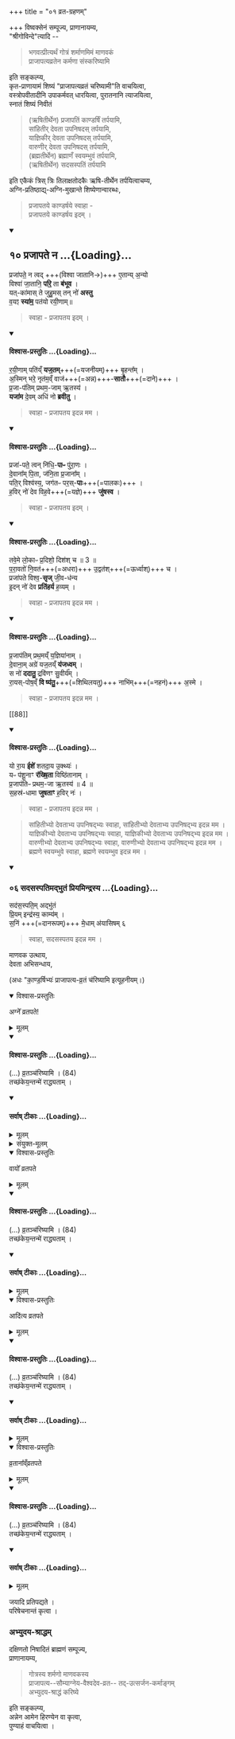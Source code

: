 +++
title = "०१ व्रत-ग्रहणम्"

+++
विष्वक्सेनं सम्पूज्य, प्राणानायम्य,  
"श्रीगोविन्दे"त्यादि -- 

> भगवत्प्रीत्यर्थं गोत्रं शर्माणमिमं माणवकं  
> प्राजापत्यव्रतेन कर्मणा संस्करिष्यामि 

इति सङ्कल्प्य,  
कृत-प्राणायामं शिष्यं "प्राजापत्यव्रतं चरिष्यामी"ति वाचयित्वा,  
वस्त्रोपवीतादीनि उपाकर्मवत् धारयित्वा, 
पुरातनानि त्याजयित्वा,  
स्नातं शिष्यं निवीतं 

> (ऋषितीर्थेन) प्रजापतिं काण्डर्षिं तर्पयामि,  
> सांहितीर् देवता उपनिषदस् तर्पयामि,  
> याज्ञिकीर् देवता उपनिषदस् तर्पयामि,  
> वारुणीर् देवता उपनिषदस् तर्पयामि,  
> (ब्रह्मतीर्थेन) ब्रह्माणँ स्वयम्भुवं तर्पयामि,  
> (ऋषितीर्थेन) सदसस्पतिं तर्पयामि 

इति एकैकं त्रिस् त्रिः तिलाक्षतोदकैः ऋषि-तीर्थेन तर्पयित्वाचम्य,  
अग्नि-प्रतिष्ठाद्य्-अग्नि-मुखान्ते शिष्येणान्वारब्धः, 

> प्रजापतये काण्डर्षये स्वाहा -  
> प्रजापतये काण्डर्षय इदम् । 

<div class="js_include" includetitle="false" newlevelforh1="2" unfilled url="/vedAH_Rk/shAkalam/saMhitA/vishvAsa-prastutiH/10/121/10_prajApate_na.md">
<details open><summary><h2>१० प्रजापते न ...{Loading}...</h2></summary>


प्रजा॑पते॒ न त्वद् +++(विश्वा जातानि→)+++ ए॒तान्य् अ॒न्यो  
विश्वा॑ जा॒तानि॒ **परि॒** ता **ब॑भूव** ।  
यत्-का॑मास् ते जुहु॒मस् तन् नो॑ **अस्तु**  
व॒यꣵ **स्या॑म॒** पत॑यो रयी॒णाम्॥
</details>
</div>

> स्वाहा - प्रजापतय इदम् । 

<div class="js_include" newlevelforh1="4" none="" unfilled url="/vedAH_yajuH/taittirIyam/brAhmaNam/Rk/vishvAsa-prastutiH/2/8_kAmya-pashavaH/1_vAyavyAdi-pashu-sUktAni/02_prajApatiH/02_rayINAm_patiy.N.md">
<details open><summary><h4>विश्वास-प्रस्तुतिः ...{Loading}...</h4></summary>

र॒यी॒णाम् पति॑य्ँ **यज॒तम्**+++(=यजनीयम्)+++ बृ॒हन्त᳚म् ।  
अ॒स्मिन् भरे॒ नृत॑म॒व्ँ वाज॑+++(=अन्न)+++-**सातौ**+++(=दाने)+++ ।  
प्र॒जा-प॑तिम् प्रथम॒-जाम् ऋ॒तस्य॑ ।   
**यजा॑म** दे॒वम् अधि॑ नो **ब्रवीतु** ।
</details>
</div>

> स्वाहा - प्रजापतय इदन्न मम ।

<div class="js_include" newlevelforh1="4" none="" unfilled url="/vedAH_yajuH/taittirIyam/brAhmaNam/Rk/vishvAsa-prastutiH/2/8_kAmya-pashavaH/1_vAyavyAdi-pashu-sUktAni/02_prajApatiH/03_prajApate_tvan.md">
<details open><summary><h4>विश्वास-प्रस्तुतिः ...{Loading}...</h4></summary>

प्रजा॑-पते॒ त्वन् नि॑धि॒-**पाᳶ** पु॑रा॒णः ।  
दे॒वाना᳚म् पि॒ता, ज॑नि॒ता प्र॒जाना᳚म् ।  
पति॒र् विश्व॑स्य॒, जग॑तᳶ पर॒स्-**पाः**+++(=पालकः)+++ ।   
ह॒विर् नो॑ देव विह॒वे+++(=यज्ञे)+++ **जु॑षस्व** ।
</details>
</div>

> स्वाहा - प्रजापतय इदम् ।

<div class="js_include" newlevelforh1="4" none="" unfilled url="/vedAH_yajuH/taittirIyam/brAhmaNam/Rk/vishvAsa-prastutiH/2/8_kAmya-pashavaH/1_vAyavyAdi-pashu-sUktAni/02_prajApatiH/04_taveme_lokApH.md">
<details open><summary><h4>विश्वास-प्रस्तुतिः ...{Loading}...</h4></summary>

तवे॒मे लो॒काᳶ प्र॒दिशो॒ दिश॑श् च ॥ 3 ॥  
प॒रा॒वतो॑ नि॒वत॑+++(=अधरा)+++ उ॒द्वत॑श्+++(=ऊर्ध्वाश्)+++ च ।  
प्रजा॑पते विश्व॒-**सृज्** जी॒व-ध॑न्य  
इ॒दन् नो॑ देव **प्रति॑हर्य** ह॒व्यम् ।
</details>
</div>

> स्वाहा - प्रजापतय इदन्न मम ।

<div class="js_include" newlevelforh1="4" none="" unfilled url="/vedAH_yajuH/taittirIyam/brAhmaNam/Rk/vishvAsa-prastutiH/2/8_kAmya-pashavaH/1_vAyavyAdi-pashu-sUktAni/02_prajApatiH/05_prajApatim_prathamay.N.md">
<details open><summary><h4>विश्वास-प्रस्तुतिः ...{Loading}...</h4></summary>

प्र॒जाप॑तिम् प्रथ॒मय्ँ य॒ज्ञिया॑नाम् ।  
दे॒वाना॒म् अग्रे॑ यज॒तय्ँ **य॑जध्वम्** ।  
स नो॑ **ददातु॒** द्रवि॑णꣳ सु॒वीर्य᳚म् ।  
रा॒यस्-पोष॒व्ँ **वि ष्य॑तु॒**+++(=शिथिलयतु)+++ नाभि॑म्+++(=नहनं)+++ अ॒स्मे ।
</details>
</div>

> स्वाहा - प्रजापतय इदन्न मम ।

[[88]]

<div class="js_include" newlevelforh1="4" none="" unfilled url="/vedAH_yajuH/taittirIyam/brAhmaNam/Rk/vishvAsa-prastutiH/2/8_kAmya-pashavaH/1_vAyavyAdi-pashu-sUktAni/02_prajApatiH/06_yo_rAya.md">
<details open><summary><h4>विश्वास-प्रस्तुतिः ...{Loading}...</h4></summary>

यो रा॒य **ईशे॑** शतदा॒य उ॒क्थ्यः॑ ।   
यᳶ प॑शू॒नाꣳ **र॑ख्षि॒ता** विष्ठि॑तानाम् ।  
प्र॒जाप॑तिᳶ प्रथम॒-जा ऋ॒तस्य॑ ॥ 4 ॥  
स॒हस्र॑-धामा **जुषताꣳ** ह॒विर् नः॑ ।
</details>
</div>

> स्वाहा - प्रजापतय इदन्न मम ।

> सांहितीभ्यो देवताभ्य उपनिषद्भ्यः स्वाहा, सांहितीभ्यो देवताभ्य उपनिषद्भ्य इदन्न मम ।  
> याज्ञिकीभ्यो देवताभ्य उपनिषद्भ्यः स्वाहा, याज्ञिकीभ्यो देवताभ्य उपनिषद्भ्य इदन्न मम ।  
> वारुणीभ्यो देवताभ्य उपनिषद्भ्यः स्वाहा, वारुणीभ्यो देवताभ्य उपनिषद्भ्य इदन्न मम ।  
> ब्रह्मणे स्वयम्भुवे स्वाहा, ब्रह्मणे स्वयम्भुव इदन्न मम । 

<div class="js_include" includetitle="true" newlevelforh1="3" unfilled url="/vedAH_Rk/shAkalam/saMhitA/vishvAsa-prastutiH/01/018/06_sadasaspatimadbhutaM_priyamindrasya.md">
<details open><summary><h3>०६ सदसस्पतिमद्भुतं प्रियमिन्द्रस्य ...{Loading}...</h3></summary>


सद॑स॒स्पति॒म् अद्भु॑तं  
प्रि॒यम् इन्द्र॑स्य॒ काम्य॑म् ।  
स॒निं +++(=दानरूपम्)+++ मे॒धाम् अ॑यासिषम् ६

</details>
</div>  

> स्वाहा, सदसस्पतय इदन्न मम । 

माणवक उत्थाय,  
देवता अभिसन्धाय,  

(अधः "का॒ण्ड॒र्षिभ्यः॑ प्राजापत्य-व्र॒तं च॑रिष्यामि इत्यूहनीयम्।)

<div class="js_include" url="/vedAH_yajuH/taittirIyam/AraNyakam/sarva-prastutiH/07_pravargyAdi/84_agne_vratapate"  newLevelForH1="5" includeTitle="false"> 

<details open><summary>विश्वास-प्रस्तुतिः</summary>

अग्ने᳚ व्रतपते!
</details>

<details><summary>मूलम्</summary>

अग्ने᳚ व्रतपते!
</details>



<div class="js_include" newlevelforh1="4" none="" unfilled url="/vedAH_yajuH/taittirIyam/AraNyakam/yajuH/vishvAsa-prastutiH/07_pravargyAdi/84_agne_vratapate/02_vratanchariShyAmi_tachChakeyantanme.md">
<details open><summary><h4>विश्वास-प्रस्तुतिः ...{Loading}...</h4></summary>

(…) व्र॒तञ्च॑रिष्यामि । (84)  
तच्छ॑केय॒न्तन्मे॑ राद्ध्यताम् ।
</details>
</div>
<div class="js_include" newlevelforh1="4" none="" title="सर्वाष् टीकाः" unfilled url="/vedAH_yajuH/taittirIyam/AraNyakam/yajuH/sarvASh_TIkAH/07_pravargyAdi/84_agne_vratapate/02_vratanchariShyAmi_tachChakeyantanme.md">
<details open><summary><h4>सर्वाष् टीकाः ...{Loading}...</h4></summary>
<details><summary>मूलम्</summary>

(…) व्र॒तञ्च॑रिष्यामि । (84)  
तच्छ॑केय॒न्तन्मे॑ राद्ध्यताम् ।
</details>
</details>
</div>


<details><summary>संयुक्त-मूलम्</summary>

वायो᳚ व्रतपत॒ आदि॑त्य व्रतपते ।
</details>

<details open><summary>विश्वास-प्रस्तुतिः</summary>

वायो᳚ व्रतपते
</details>

<details><summary>मूलम्</summary>

वायो᳚ व्रतपते
</details>


<div class="js_include" newlevelforh1="4" none="" unfilled url="/vedAH_yajuH/taittirIyam/AraNyakam/yajuH/vishvAsa-prastutiH/07_pravargyAdi/84_agne_vratapate/02_vratanchariShyAmi_tachChakeyantanme.md">
<details open><summary><h4>विश्वास-प्रस्तुतिः ...{Loading}...</h4></summary>

(…) व्र॒तञ्च॑रिष्यामि । (84)  
तच्छ॑केय॒न्तन्मे॑ राद्ध्यताम् ।
</details>
</div>
<div class="js_include" newlevelforh1="4" none="" title="सर्वाष् टीकाः" unfilled url="/vedAH_yajuH/taittirIyam/AraNyakam/yajuH/sarvASh_TIkAH/07_pravargyAdi/84_agne_vratapate/02_vratanchariShyAmi_tachChakeyantanme.md">
<details open><summary><h4>सर्वाष् टीकाः ...{Loading}...</h4></summary>
<details><summary>मूलम्</summary>

(…) व्र॒तञ्च॑रिष्यामि । (84)  
तच्छ॑केय॒न्तन्मे॑ राद्ध्यताम् ।
</details>
</details>
</div>

<details open><summary>विश्वास-प्रस्तुतिः</summary>

आदि॑त्य व्रतपते
</details>

<details><summary>मूलम्</summary>

आदि॑त्य व्रतपते
</details>

<div class="js_include" newlevelforh1="4" none="" unfilled url="/vedAH_yajuH/taittirIyam/AraNyakam/yajuH/vishvAsa-prastutiH/07_pravargyAdi/84_agne_vratapate/02_vratanchariShyAmi_tachChakeyantanme.md">
<details open><summary><h4>विश्वास-प्रस्तुतिः ...{Loading}...</h4></summary>

(…) व्र॒तञ्च॑रिष्यामि । (84)  
तच्छ॑केय॒न्तन्मे॑ राद्ध्यताम् ।
</details>
</div>
<div class="js_include" newlevelforh1="4" none="" title="सर्वाष् टीकाः" unfilled url="/vedAH_yajuH/taittirIyam/AraNyakam/yajuH/sarvASh_TIkAH/07_pravargyAdi/84_agne_vratapate/02_vratanchariShyAmi_tachChakeyantanme.md">
<details open><summary><h4>सर्वाष् टीकाः ...{Loading}...</h4></summary>
<details><summary>मूलम्</summary>

(…) व्र॒तञ्च॑रिष्यामि । (84)  
तच्छ॑केय॒न्तन्मे॑ राद्ध्यताम् ।
</details>
</details>
</div>


<details open><summary>विश्वास-प्रस्तुतिः</summary>

व्र॒ताना᳚व्ँव्रतपते
</details>

<details><summary>मूलम्</summary>

व्र॒ताना᳚व्ँव्रतपते
</details>


<div class="js_include" newlevelforh1="4" none="" unfilled url="/vedAH_yajuH/taittirIyam/AraNyakam/yajuH/vishvAsa-prastutiH/07_pravargyAdi/84_agne_vratapate/02_vratanchariShyAmi_tachChakeyantanme.md">
<details open><summary><h4>विश्वास-प्रस्तुतिः ...{Loading}...</h4></summary>

(…) व्र॒तञ्च॑रिष्यामि । (84)  
तच्छ॑केय॒न्तन्मे॑ राद्ध्यताम् ।
</details>
</div>
<div class="js_include" newlevelforh1="4" none="" title="सर्वाष् टीकाः" unfilled url="/vedAH_yajuH/taittirIyam/AraNyakam/yajuH/sarvASh_TIkAH/07_pravargyAdi/84_agne_vratapate/02_vratanchariShyAmi_tachChakeyantanme.md">
<details open><summary><h4>सर्वाष् टीकाः ...{Loading}...</h4></summary>
<details><summary>मूलम्</summary>

(…) व्र॒तञ्च॑रिष्यामि । (84)  
तच्छ॑केय॒न्तन्मे॑ राद्ध्यताम् ।
</details>
</details>
</div>

</div>


जयादि प्रतिपद्यते ।  
परिषेचनान्तं कृत्वा ।  

### अभ्युदय-श्राद्धम्
दक्षिणतो निषादितं ब्राह्मणं सम्पूज्य,  
प्राणानायम्य,  

> गोत्रस्य शर्मणो माणवकस्य  
> प्राजापत्य--सौम्याग्नेय-वैश्वदेव-व्रत-- तद्-उत्सर्जन-कर्माङ्गम्  
> अभ्युदय-श्राद्धं करिष्ये 

इति सङ्कल्प्य,  
अन्नेन आमेन हिरण्येन वा कृत्वा,  
पुण्याहं वाचयित्वा । 
